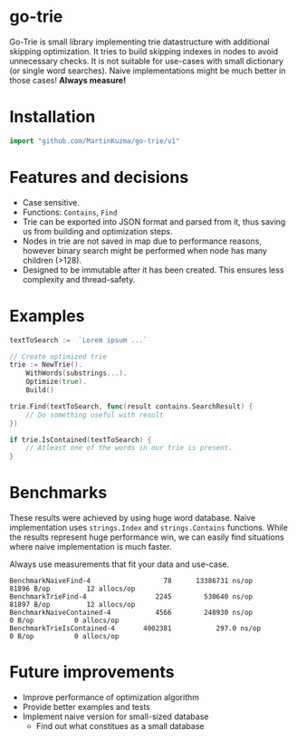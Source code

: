 # go-trie
Go-Trie is small library implementing trie datastructure with additional skipping optimization. It tries to build skipping indexes in nodes to avoid unnecessary checks. 
It is not suitable for use-cases with small dictionary (or single word searches). Naive implementations might be much better in those cases! **Always measure!**

# Installation
```go
import "github.com/MartinKuzma/go-trie/v1"
```

# Features and decisions
- Case sensitive.
- Functions: `Contains`, `Find`
- Trie can be exported into JSON format and parsed from it, thus saving us from building and optimization steps.
- Nodes in trie are not saved in map due to performance reasons, however binary search might be performed when node has many children (>128).
- Designed to be immutable after it has been created. This ensures less complexity and thread-safety.

# Examples
```go
textToSearch :=  `Lorem ipsum ...`

// Create optimized trie
trie := NewTrie().
    WithWords(substrings...).
    Optimize(true).
    Build()

trie.Find(textToSearch, func(result contains.SearchResult) {
    // Do something useful with result
})

if trie.IsContained(textToSearch) {
    // Atleast one of the words in our trie is present.
}
```

# Benchmarks
These results were achieved by using huge word database. Naive implementation uses `strings.Index` and `strings.Contains` functions. While the results represent huge performance win, we can easily find situations where naive implementation is much faster. 

Always use measurements that fit your data and use-case.

```
BenchmarkNaiveFind-4         	      78	  13386731 ns/op	   81896 B/op	      12 allocs/op
BenchmarkTrieFind-4          	    2245	    530640 ns/op	   81897 B/op	      12 allocs/op
BenchmarkNaiveContained-4    	    4566	    248930 ns/op	       0 B/op	       0 allocs/op
BenchmarkTrieIsContained-4   	 4002381	       297.0 ns/op	       0 B/op	       0 allocs/op
```

# Future improvements
- Improve performance of optimization algorithm 
- Provide better examples and tests
- Implement naive version for small-sized database
  - Find out what constitues as a small database
